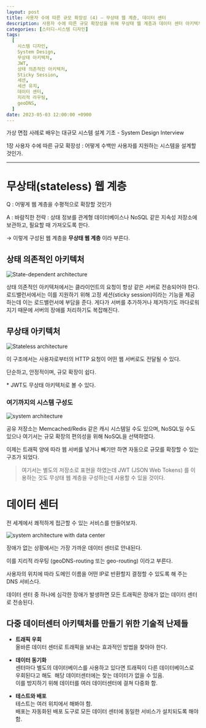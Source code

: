 ```yaml
---
layout: post
title: 사용자 수에 따른 규모 확장성 (4) – 무상태 웹 계층, 데이터 센터
description: 사용자 수에 따른 규모 확장성을 위해 무상태 웹 계층과 데이터 센터 아키텍처를 설계하는 방법을 다룹니다. 무상태 웹 계층은 상태 정보를 지속성 저장소에 보관하여 수평적 확장을 용이하게 하며, 클라이언트 요청이 어떤 서버로도 전달될 수 있어 안정적입니다. 데이터 센터는 지리적 라우팅을 통해 사용자에게 가장 가까운 서버로 트래픽을 안내하며, 장애 발생 시 다른 데이터 센터로 자동 전환됩니다. 이를 위해 트래픽 우회, 데이터 동기화, 테스트 및 배포의 기술적 난제를 해결해야 합니다.
categories: [스터디-시스템 디자인]
tags:
  [
    시스템 디자인,
    System Design,
    무상태 아키텍처,
    JWT,
    상태 의존적인 아키텍처,
    Sticky Session,
    세션,
    세션 유지,
    데이터 센터,
    지리적 라우팅,
    geoDNS,
  ]
date: 2023-05-03 12:00:00 +0900
---
```


가상 면접 사례로 배우는 대규모 시스템 설계 기초 - System Design Interview

1장 사용자 수에 따른 규모 확장성 : 어떻게 수백만 사용자를 지원하는 시스템을 설계할 것인가.

---

# 무상태(stateless) 웹 계층

Q : 어떻게 웹 계층을 수평적으로 확장할 것인가

A : 바람직한 전략 : 상태 정보를 관계형 데이터베이스나 NoSQL 같은 지속성 저장소에 보관하고, 필요할 때 가져오도록 한다.

→ 이렇게 구성된 웹 계층을 **무상태 웹 계층** 이라 부른다.

## 상태 의존적인 아키텍처

![State-dependent architecture](/assets/images/2023-05-03-사용자-수에-따른-규모-확장성-4/image1.png)

상태 의존적인 아키텍처에서는 클라이언트의 요청이 항상 같은 서버로 전송되어야 한다. 로드밸런서에서는 이를 지원하기 위해 고정 세션(sticky session)이라는 기능을 제공하는데 이는 로드밸런서에 부담을 준다. 게다가 서버를 추가하거나 제거하기도 까다로워지기 때문에 서버의 장애를 처리하기도 복잡해진다.

## 무상태 아키텍처

![Stateless architecture](/assets/images/2023-05-03-사용자-수에-따른-규모-확장성-4/image2.png)

이 구조에서는 사용자로부터의 HTTP 요청이 어떤 웹 서버로도 전달될 수 있다.

단순하고, 안정적이며, 규모 확장이 쉽다.

\* JWT도 무상태 아키텍처로 볼 수 있다.

### **여기까지의 시스템 구성도**

![system architecture](/assets/images/2023-05-03-사용자-수에-따른-규모-확장성-4/image3.png)

공유 저장소는 Memcached/Redis 같은 캐시 시스템일 수도 있으며, NoSQL일 수도 있으나 여기서는 규모 확장의 편의성을 위해 NoSQL을 선택하였다.

이제는 트래픽 양에 따라 웹 서버를 넣거나 빼기만 하면 자동으로 규모를 확장할 수 있는 구조가 되었다.

> 여기서는 별도의 저장소로 표현을 하였는데 JWT (JSON Web Tokens) 를 이용하는 것도 무상태 웹 계층을 구성하는데 사용할 수 있을 것이다.

# 데이터 센터

전 세계에서 쾌적하게 접근할 수 있는 서비스를 만들어보자.

![system architecture with data center](/assets/images/2023-05-03-사용자-수에-따른-규모-확장성-4/image4.png)

장애가 없는 상황에서는 가장 가까운 데이터 센터로 안내된다.

이를 지리적 라우팅 (geoDNS-routing 또는 geo-routing) 이라고 부른다.

사용자의 위치에 따라 도메인 이름을 어떤 IP로 반환할지 결정할 수 있도록 해 주는 DNS 서비스다.

데이터 센터 중 하나에 심각한 장애가 발생하면 모든 트래픽은 장애가 없는 데이터 센터로 전송된다.

## 다중 데이터센터 아키텍처를 만들기 위한 기술적 난제들

- **트래픽 우회**  
  올바른 데이터 센터로 트래픽을 보내는 효과적인 방법을 찾아야 한다.

- **데이터 동기화**  
  센터마다 별도의 데이터베이스를 사용하고 있다면 트래픽이 다른 데이터베이스로 우회된다고 해도  해당 데이터센터에는 찾는 데이터가 없을 수 있음.  
  이를 방지하기 위해 데이터를 여러 데이터센터에 걸쳐 다중화 함.

- **테스트와 배포**  
  테스트는 여러 위치에서 해봐야 함.  
  배포는 자동화된 배포 도구로 모든 데이터 센터에 동일한 서비스가 설치되도록 해야 함.
